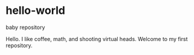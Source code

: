 # hello-world
baby repository

Hello. I like coffee, math, and shooting virtual heads.
Welcome to my first repository.
